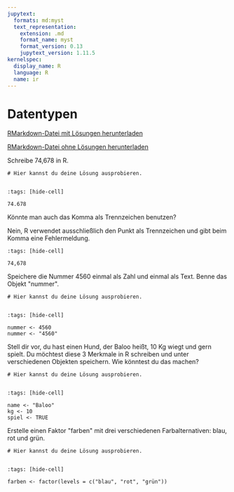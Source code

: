 ```yaml
---
jupytext:
  formats: md:myst
  text_representation:
    extension: .md
    format_name: myst
    format_version: 0.13
    jupytext_version: 1.11.5
kernelspec:
  display_name: R
  language: R
  name: ir
---
```


# Datentypen

<a href=https://raw.githubusercontent.com/Methods-Berlin/RTraining/main/Aufgaben_rmd/Datentypen.Rmd download=Datentypen.Rmd>RMarkdown-Datei mit Lösungen herunterladen</a>


<a href=https://raw.githubusercontent.com/Methods-Berlin/RTraining/Rmd_ohne_Loesung/Rmd_ohne_Loesungen/Datentypen.Rmd download=Datentypen.Rmd>RMarkdown-Datei ohne Lösungen herunterladen</a>



Schreibe 74,678 in R.

```{code-cell} r
# Hier kannst du deine Lösung ausprobieren.


```

<!-- loesung: start-->


```{code-cell} r
:tags: [hide-cell]

74.678

```


<!-- loesung: ende-->


Könnte man auch das Komma als Trennzeichen benutzen? 

<!-- loesung: start-->



Nein, R verwendet ausschließlich den Punkt als Trennzeichen und gibt beim Komma eine Fehlermeldung. 
```{code-cell} r
:tags: [hide-cell]

74,678

```


<!-- loesung: ende-->



Speichere die Nummer 4560 einmal als Zahl und einmal als Text. Benne das Objekt "nummer". 


```{code-cell} r
# Hier kannst du deine Lösung ausprobieren.


```

<!-- loesung: start-->


```{code-cell} r
:tags: [hide-cell]

nummer <- 4560
nummer <- "4560"

```


<!-- loesung: ende-->


Stell dir vor, du hast einen Hund, der Baloo heißt, 10 Kg wiegt und gern spielt. Du möchtest diese 3 Merkmale in R schreiben und unter verschiedenen Objekten speichern. Wie könntest du das machen? 

```{code-cell} r
# Hier kannst du deine Lösung ausprobieren.


```

<!-- loesung: start-->


```{code-cell} r
:tags: [hide-cell]

name <- "Baloo"
kg <- 10
spiel <- TRUE

```


<!-- loesung: ende-->


Erstelle einen Faktor "farben" mit drei verschiedenen Farbalternativen: blau, rot und grün. 

```{code-cell} r
# Hier kannst du deine Lösung ausprobieren.


```


<!-- loesung: start-->


```{code-cell} r
:tags: [hide-cell]

farben <- factor(levels = c("blau", "rot", "grün"))

```


<!-- loesung: ende-->
